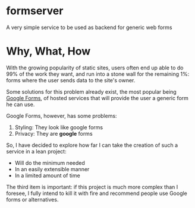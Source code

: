 # formserver
A very simple service to be used as backend for generic web forms

# Why, What, How

With the growing popularity of static sites, users often end up able to do 99% of the work they want, 
and run into a stone wall for the remaining 1%: forms where the user sends data to the site's owner.

Some solutions for this problem already exist, the most popular being [Google Forms](http://forms.google.com), of hosted services
that will provide the user a generic form he can use.

Google Forms, however, has some problems:

1) Styling: They look like google forms
2) Privacy: They are **google** forms

So, I have decided to explore how far I can take the creation of such a service in a lean project:

* Will do the minimum needed
* In an easily extensible manner
* In a limited amount of time

The third item is important: if this project is much more complex than I foresee, I fully intend to kill it with fire
and recommend people use Google forms or alternatives.



